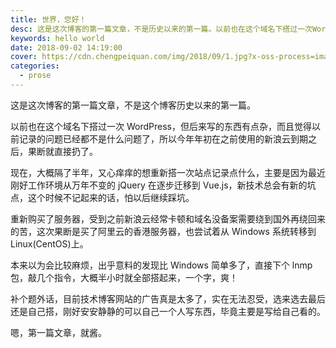 ```yaml
---
title: 世界，您好！
desc: 这是这次博客的第一篇文章，不是历史以来的第一篇。以前也在这个域名下搭过一次WordPress，但后来写的东西有点杂，而且觉得以前记录的问题已经都不是什么问题了，所以在之前的新浪云到期之后，果断就舍弃了。
keywords: hello world
date: 2018-09-02 14:19:00
cover: https://cdn.chengpeiquan.com/img/2018/09/1.jpg?x-oss-process=image/interlace,1
categories:
  - prose
---
```


这是这次博客的第一篇文章，不是这个博客历史以来的第一篇。

以前也在这个域名下搭过一次 WordPress，但后来写的东西有点杂，而且觉得以前记录的问题已经都不是什么问题了，所以今年年初在之前使用的新浪云到期之后，果断就直接扔了。

现在，大概隔了半年，又心痒痒的想重新搭一次站点记录点什么，主要是因为最近刚好工作环境从万年不变的 jQuery 在逐步迁移到 Vue.js，新技术总会有新的坑点，这个时候不记起来的话，怕以后继续踩坑。

重新购买了服务器，受到之前新浪云经常卡顿和域名没备案需要绕到国外再绕回来的苦，这次果断是买了阿里云的香港服务器，也尝试着从 Windows 系统转移到 Linux(CentOS)上。

本来以为会比较麻烦，出乎意料的发现比 Windows 简单多了，直接下个 lnmp 包，敲几个指令，大概半小时就全部搭起来，一个字，爽！

补个题外话，目前技术博客网站的广告真是太多了，实在无法忍受，选来选去最后还是自己搭，刚好安安静静的可以自己一个人写东西，毕竟主要是写给自己看的。

嗯，第一篇文章，就酱。
